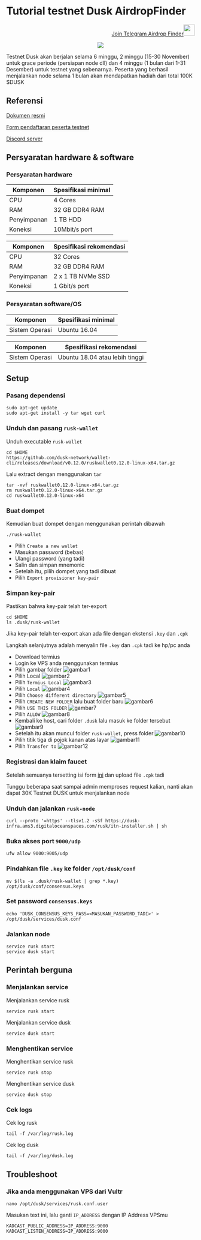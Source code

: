# Tutorial testnet Dusk AirdropFinder

<p style="font-size:14px" align="right">
<a href="https://t.me/airdropfind" target="_blank">Join Telegram Airdrop Finder<img src="https://user-images.githubusercontent.com/50621007/183283867-56b4d69f-bc6e-4939-b00a-72aa019d1aea.png" width="30"/></a>
</p>

<p align="center">
  <img height="auto" width="auto" src="https://raw.githubusercontent.com/bayy420-999/airdropfind/main/NavIcon.png">
</p>


Testnet Dusk akan berjalan selama 6 minggu, 2 minggu (15-30 November) untuk grace periode (persiapan node dll) dan 4 minggu (1 bulan dari 1-31 Desember) untuk testnet yang sebenarnya. Peserta yang berhasil menjalankan node selama 1 bulan akan mendapatkan hadiah dari total 100K $DUSK

## Referensi

[Dokumen resmi](https://dusk.network/pages/incentivized-testnet)

[Form pendaftaran peserta testnet](https://forms.gle/3h4wDbab9f6bZ68L8)

[Discord server](https://discord.gg/dusknetwork)

## Persyaratan hardware & software

### Persyaratan hardware

| Komponen | Spesifikasi minimal |
|----------|---------------------|
|CPU|4 Cores|
|RAM|32 GB DDR4 RAM|
|Penyimpanan|1 TB HDD|
|Koneksi|10Mbit/s port|

| Komponen | Spesifikasi rekomendasi |
|----------|---------------------|
|CPU|32 Cores|
|RAM|32 GB DDR4 RAM|
|Penyimpanan|2 x 1 TB NVMe SSD|
|Koneksi|1 Gbit/s port|

### Persyaratan software/OS

| Komponen | Spesifikasi minimal |
|----------|---------------------|
|Sistem Operasi|Ubuntu 16.04|

| Komponen | Spesifikasi rekomendasi |
|----------|---------------------|
|Sistem Operasi|Ubuntu 18.04 atau lebih tinggi|

## Setup


### Pasang dependensi

```console
sudo apt-get update
sudo apt-get install -y tar wget curl
```

### Unduh dan pasang `rusk-wallet`

Unduh executable `rusk-wallet`

```console
cd $HOME
https://github.com/dusk-network/wallet-cli/releases/download/v0.12.0/ruskwallet0.12.0-linux-x64.tar.gz
```

Lalu extract dengan menggunakan `tar`

```console
tar -xvf ruskwallet0.12.0-linux-x64.tar.gz
rm ruskwallet0.12.0-linux-x64.tar.gz
cd ruskwallet0.12.0-linux-x64
```

### Buat dompet

Kemudian buat dompet dengan menggunakan perintah dibawah

```console
./rusk-wallet
```

* Pilih `Create a new wallet`
* Masukan password (bebas)
* Ulangi password (yang tadi)
* Salin dan simpan mnemonic 
* Setelah itu, pilih dompet yang tadi dibuat
* Pilih `Export provisioner key-pair`

### Simpan key-pair

Pastikan bahwa key-pair telah ter-export

```console
cd $HOME
ls .dusk/rusk-wallet
```

Jika key-pair telah ter-export akan ada file dengan ekstensi `.key` dan `.cpk`

Langkah selanjutnya adalah menyalin file `.key` dan `.cpk` tadi ke hp/pc anda

* Download termius 
* Login ke VPS anda menggunakan termius 
* Pilih gambar folder
  ![gambar1](/assets/img1.jpg)
* Pilih Local
  ![gambar2](/assets/img2.jpg)
* Pilih `Termius Local`
  ![gambar3](/assets/img3.jpg)
* Pilih `Local`
  ![gambar4](/assets/img4.jpg)
* Pilih `Choose different directory`
  ![gambar5](/assets/img5.jpg)
* Pilih `CREATE NEW FOLDER` lalu buat folder baru
  ![gambar6](/assets/img6.jpg)
* Pilih `USE THIS FOLDER`
  ![gambar7](/assets/img7.jpg)
* Pilih `ALLOW`
  ![gambar8](/assets/img8.jpg)
* Kembali ke host, cari folder `.dusk` lalu masuk ke folder tersebut
  ![gambar9](/assets/img9.jpg)
* Setelah itu akan muncul folder `rusk-wallet`, press folder 
  ![gambar10](/assets/img10.jpg)
* Pilih titik tiga di pojok kanan atas layar
  ![gambar11](/assets/img11.jpg)
* Pilih `Transfer to`
  ![gambar12](/assets/img12.jpg)

### Registrasi dan klaim faucet

Setelah semuanya tersetting isi form [ini](https://forms.gle/3h4wDbab9f6bZ68L8) dan upload file `.cpk` tadi

Tunggu beberapa saat sampai admin memproses request kalian, nanti akan dapat 30K Testnet DUSK untuk menjalankan node

### Unduh dan jalankan `rusk-node`

```console
curl --proto '=https' --tlsv1.2 -sSf https://dusk-infra.ams3.digitaloceanspaces.com/rusk/itn-installer.sh | sh
```

### Buka akses port `9000/udp`

```console
ufw allow 9000:9005/udp
```

### Pindahkan file `.key` ke folder `/opt/dusk/conf`

```console
mv $(ls -a .dusk/rusk-wallet | grep *.key) /opt/dusk/conf/consensus.keys
```

### Set password `consensus.keys`

```console
echo 'DUSK_CONSENSUS_KEYS_PASS=<MASUKAN_PASSWORD_TADI>' > /opt/dusk/services/dusk.conf
```

### Jalankan node

```console
service rusk start
service dusk start
```

## Perintah berguna

### Menjalankan service

Menjalankan service rusk

```console
service rusk start
```

Menjalankan service dusk

```console
service dusk start
```

### Menghentikan service

Menghentikan service rusk

```console
service rusk stop
```

Menghentikan service dusk

```console
service dusk stop
```

### Cek logs

Cek log rusk

```console
tail -f /var/log/rusk.log
```

Cek log dusk

```console
tail -f /var/log/dusk.log
```

## Troubleshoot

### Jika anda menggunakan VPS dari Vultr

```console
nano /opt/dusk/services/rusk.conf.user
```

Masukan text ini, lalu ganti `IP_ADDRESS` dengan IP Address VPSmu

```console
KADCAST_PUBLIC_ADDRESS=IP_ADDRESS:9000
KADCAST_LISTEN_ADDRESS=IP_ADDRESS:9000
```
